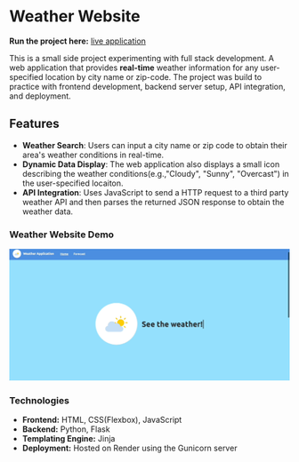 # Weather Website

<strong>Run the project here:</strong> [live application](https://weather-hcan.onrender.com)

This is a small side project experimenting with full stack development. A web application that provides <strong>real-time</strong> weather information for any user-specified location by city name or zip-code. 
The project was build to practice with frontend development, backend server setup, API integration, and deployment.

## Features
- <strong>Weather Search</strong>: Users can input a city name or zip code to obtain their area's weather conditions in real-time. 
- <strong>Dynamic Data Display</strong>: The web application also displays a small icon describing the weather conditions(e.g.,"Cloudy", "Sunny", "Overcast") in the user-specified locaiton.
- <strong>API Integration</strong>: Uses JavaScript to send a HTTP request to a third party weather API and then parses the returned JSON response to obtain the weather data. 

### Weather Website Demo
![weather_app_gif](assets/weather_app_gif.gif)

### Technologies
- <strong>Frontend:</strong> HTML, CSS(Flexbox), JavaScript
- <strong>Backend:</strong> Python, Flask
- <strong>Templating Engine:</strong> Jinja
- <strong>Deployment:</strong> Hosted on Render using the Gunicorn server 



